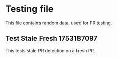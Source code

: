 # Testing file

This file contains random data, used for PR testing.


## Test Stale Fresh 1753187097

This tests stale PR detection on a fresh PR.
